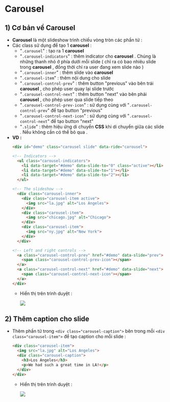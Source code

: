 # Carousel
## **1) Cơ bản về Carousel**
- **Carousel** là một slideshow trình chiếu vòng tròn các phần tử :
- Các class sử dụng để tạo 1 **carousel** :
    - "`.carousel`"  : tạo ra 1 **carousel**
    - "`.carousel-indicators`" : thêm indicator cho **carousel** . Chúng là những thanh nhỏ ở phía dưới mỗi slide ( chỉ ra có bao nhiêu slide trong **carousel** , đồng thời chỉ ra user đang xem slide nào )
    - "`.carousel-inner`" : thêm slide vào **carousel**
    - "`.carousel-item`" : thêm nội dung cho slide
    - "`.carousel-control-prev`" : thêm button "previous" vào bên trái **carousel** , cho phép user quay lại slide trước
    - "`.carousel-control-next`" : thêm button "next" vào bên phải **carousel** , cho phép user qua slide tiếp theo
    - "`.carousel-control-prev-icon`" : sử dụng cùng với "`.carousel-control-prev`" để tạo button "previous"
    - "`.carousel-control-next-icon`" : sử dụng cùng với "`.carousel-control-next`" để tạo button "next"
    - "`.slide`" : thêm hiệu ứng di chuyển **CSS** khi di chuyển giữa các slide . Nếu không cần có thể bỏ qua .
- **VD :**
    ```html
    <div id="demo" class="carousel slide" data-ride="carousel">

    <!-- Indicators -->
      <ul class="carousel-indicators">
        <li data-target="#demo" data-slide-to="0" class="active"></li>
        <li data-target="#demo" data-slide-to="1"></li>
        <li data-target="#demo" data-slide-to="2"></li>
      </ul>

    <!-- The slideshow -->
      <div class="carousel-inner">
        <div class="carousel-item active">
          <img src="la.jpg" alt="Los Angeles">
        </div>
        <div class="carousel-item">
          <img src="chicago.jpg" alt="Chicago">
        </div>
        <div class="carousel-item">
          <img src="ny.jpg" alt="New York">
        </div>
      </div>

    <!-- Left and right controls -->
      <a class="carousel-control-prev" href="#demo" data-slide="prev">
        <span class="carousel-control-prev-icon"></span>
      </a>
      <a class="carousel-control-next" href="#demo" data-slide="next">
        <span class="carousel-control-next-icon"></span>
      </a>
    </div>
    ```
    - Hiển thị trên trình duyệt :

        <img src=https://i.imgur.com/kqlh3LB.png>

## **2) Thêm caption cho slide**
- Thêm phần tử trong `<div class="carousel-caption">` bên trong mỗi `<div class="carousel-item">` để tạo caption cho mỗi slide :
    ```html
    <div class="carousel-item">
      <img src="la.jpg" alt="Los Angeles">
      <div class="carousel-caption">
        <h3>Los Angeles</h3>
        <p>We had such a great time in LA!</p>
      </div>
    </div>
    ```
    - Hiển thị trên trình duyệt :

        <img src=https://i.imgur.com/fL5THiO.png>

